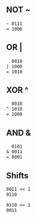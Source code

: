 
## NOT ~    

    ~ 0111      
    = 1000      
            
## OR |     
            
      0010      
    | 1000      
    = 1010      
            
## XOR ^    
            
      0010      
    ^ 1010      
    = 1000      
            
## AND &    
            
      0101      
    & 0011      
    = 0001      
            
## Shifts   

    0011 << 1
    0110

    0110 >> 1
    0011

